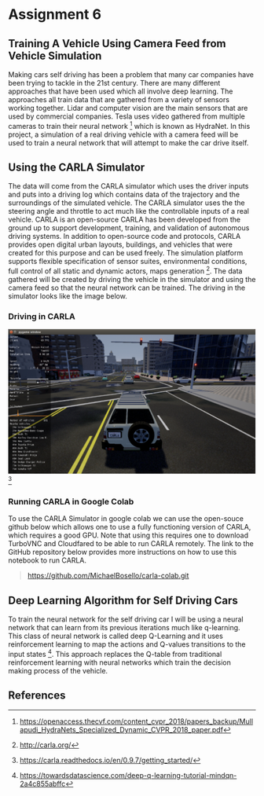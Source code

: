 # Assignment 6


## Training A Vehicle Using Camera Feed from Vehicle Simulation

Making cars self driving has been a problem that many car companies have been trying to tackle in the 21st century.
There are many different approaches that have been used which all involve deep learning. The approaches all train data
that are gathered from a variety of sensors working together. Lidar and computer vision are the main sensors that are
used by commercial companies. Tesla uses video gathered from multiple cameras to train their neural network [^4] which
is known as HydraNet. In this project, a simulation of a real driving vehicle with a camera feed will be used to train
a neural network that will attempt to make the car drive itself. 

## Using the CARLA Simulator

The data will come from the CARLA simulator which uses the driver inputs and puts into a driving log which contains data of
the trajectory and the surroundings of the simulated vehicle. The CARLA simulator uses the the steering angle and throttle
to act much like the controllable inputs of a real vehicle. CARLA is an open-source CARLA has been developed from the ground
up to support development, training, and validation of autonomous driving systems. In addition to open-source code and protocols, 
CARLA provides open digital urban layouts, buildings, and vehicles that were created for this purpose and can be used freely.
The simulation platform supports flexible specification of sensor suites, environmental conditions, full control of all static
and dynamic actors, maps generation [^2]. The data gathered will be created by driving the vehicle in the simulator and using the
camera feed so that the neural network can be trained. The driving in the simulator looks like the image below.

### Driving in CARLA
![](CARLA_Image.png)
[^3]

### Running CARLA in Google Colab

To use the CARLA Simulator in google colab we can use the open-souce github below which allows one to use a fully functioning version 
of CARLA, which requires a good GPU. Note that using this requires one to download TurboVNC and Cloudfared to be able to run CARLA remotely.
The link to the GitHub repository below provides more instructions on how to use this notebook to run CARLA.

> <https://github.com/MichaelBosello/carla-colab.git>

## Deep Learning Algorithm for Self Driving Cars

To train the neural network for the self driving car I will be using a neural network that can learn from its previous iterations much like
q-learning. This class of neural network is called deep Q-Learning and it uses reinforcement learning to map the actions and Q-values transitions
to the input states [^5]. This approach replaces the Q-table from traditional reinforcement learning with neural networks which train the decision
making process of the vehicle.

## References

[^1]:https://github.com/MichaelBosello/carla-colab.git
[^2]:http://carla.org/
[^3]:https://carla.readthedocs.io/en/0.9.7/getting_started/
[^4]:https://openaccess.thecvf.com/content_cvpr_2018/papers_backup/Mullapudi_HydraNets_Specialized_Dynamic_CVPR_2018_paper.pdf
[^5]:https://towardsdatascience.com/deep-q-learning-tutorial-mindqn-2a4c855abffc
